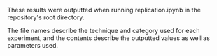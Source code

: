 These results were outputted when running replication.ipynb in the repository's root directory.

The file names describe the technique and category used for each experiment, and the contents describe the outputted values as well as parameters used.